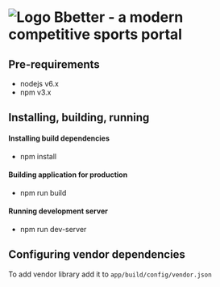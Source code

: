 # ![Logo](https://github.com/digitalshop24/bbetter_frontend/blob/congifuration/boilerplate/public/favicon.ico) Bbetter - a modern competitive sports portal

## Pre-requirements
- nodejs v6.x
- npm v3.x

## Installing, building, running

#### Installing build dependencies
- npm install

#### Building application for production
- npm run build

#### Running development server
- npm run dev-server

## Configuring vendor dependencies
To add vendor library add it to `app/build/config/vendor.json`
